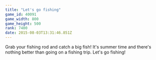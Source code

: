 ```yaml
---
title: "Let's go fishing"
game_id: 40091
game_width: 800
game_height: 500
rank: 7400
date: 2015-08-03T13:31:46.851Z
---
```

Grab your fishing rod and catch a big fish!
It's summer time and there's nothing better than going on a fishing trip. 
Let's go fishing!